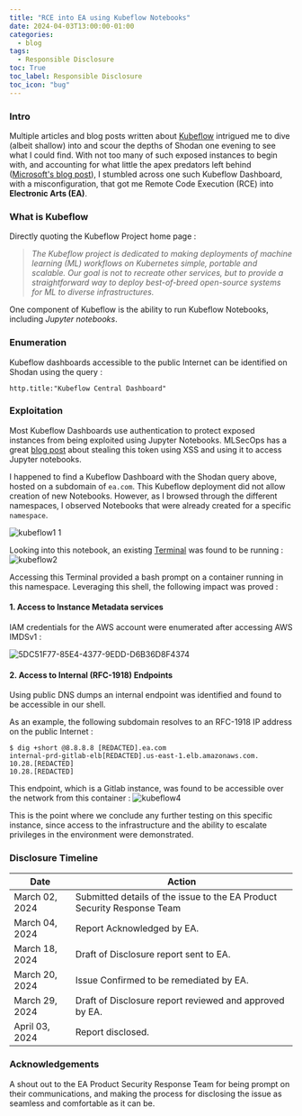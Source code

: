 ```yaml
---
title: "RCE into EA using Kubeflow Notebooks"
date: 2024-04-03T13:00:00-01:00
categories:
  - blog
tags:
  - Responsible Disclosure
toc: True
toc_label: Responsible Disclosure
toc_icon: "bug"
---
```


### Intro
Multiple articles and blog posts written about [Kubeflow](https://www.kubeflow.org/) intrigued me to dive (albeit shallow) into and scour the depths of Shodan one evening to see what I could find. With not too many of such exposed instances to begin with, and accounting for what little the apex predators left behind ([Microsoft's blog post](https://www.microsoft.com/en-us/security/blog/2020/06/10/misconfigured-kubeflow-workloads-are-a-security-risk/)), I stumbled across one such Kubeflow Dashboard, with a misconfiguration, that got me Remote Code Execution (RCE) into **Electronic Arts (EA)**.

### What is Kubeflow
Directly quoting the Kubeflow Project home page :


> *The Kubeflow project is dedicated to making deployments of machine learning (ML) workflows on Kubernetes simple, portable and scalable. Our goal is not to recreate other services, but to provide a straightforward way to deploy best-of-breed open-source systems for ML to diverse infrastructures.*


One component of Kubeflow is the ability to run Kubeflow Notebooks, including _Jupyter notebooks_. 

### Enumeration
Kubeflow dashboards accessible to the public Internet can be identified on Shodan using the query :
```
http.title:"Kubeflow Central Dashboard"
```

### Exploitation 
Most Kubeflow Dashboards use authentication to protect exposed instances from being exploited using Jupyter Notebooks. MLSecOps has a great [blog post](https://mlsecops.com/resources/hacking-ai-account-hijacking-and-internal-network-attacks-in-kubeflow) about stealing this token using XSS and using it to access Jupyter notebooks. 

I happened to find a Kubeflow Dashboard with the Shodan query above, hosted on a subdomain of `ea.com`. This Kubeflow deployment did not allow creation of new Notebooks. However, as I browsed through the different namespaces, I observed Notebooks that were already created for a specific `namespace`.

![kubeflow1 1](https://github.com/notnotnotveg/notnotnotveg.github.io/assets/65092714/5ed5a3aa-e711-442f-b926-732fa0e220c6)

Looking into this notebook, an existing [Terminal](https://jupyterlab.readthedocs.io/en/latest/user/terminal.html) was found to be running :
![kubeflow2](https://github.com/notnotnotveg/notnotnotveg.github.io/assets/65092714/4142323b-5dbc-4ca7-afa6-77faca3f0b9a)

Accessing this Terminal provided a bash prompt on a container running in this namespace. Leveraging this shell, the following impact was proved :
#### 1. Access to Instance Metadata services 
IAM credentials for the AWS account were enumerated after accessing AWS IMDSv1  :

![5DC51F77-85E4-4377-9EDD-D6B36D8F4374](https://github.com/notnotnotveg/notnotnotveg.github.io/assets/65092714/bea4e90e-1415-4863-ac21-95ddcd23f6e1)

#### 2. Access to Internal (RFC-1918) Endpoints
Using public DNS dumps an internal endpoint was identified and found to be accessible in our shell. 

As an example, the following subdomain resolves to an RFC-1918 IP address on the public Internet :

```
$ dig +short @8.8.8.8 [REDACTED].ea.com
internal-prd-gitlab-elb[REDACTED].us-east-1.elb.amazonaws.com.
10.28.[REDACTED]
10.28.[REDACTED]
```

This endpoint, which is a Gitlab instance, was found to be accessible over the network from this container :
![kubeflow4](https://github.com/notnotnotveg/notnotnotveg.github.io/assets/65092714/75797c1a-6999-4e31-8af4-75cef745ffc3)

This is the point where we conclude any further testing on this specific instance, since access to the infrastructure and the ability to escalate privileges in the environment were demonstrated.

### Disclosure Timeline 

| <!-- -->Date   | <!-- -->Action                                                          |
| -------------- | ----------------------------------------------------------------------- |
| March 02, 2024 | Submitted details of the issue to the EA Product Security Response Team |
| March 04, 2024 | Report Acknowledged by EA.                                              |
| March 18, 2024 | Draft of Disclosure report sent to EA.                                  |
| March 20, 2024 | Issue Confirmed to be remediated by EA.                                 |
| March 29, 2024 | Draft of Disclosure report reviewed and approved by EA.                 |
| April 03, 2024 | Report disclosed.                                                       |

### Acknowledgements 
A shout out to the EA Product Security Response Team for being prompt on their communications, and making the process for disclosing the issue as seamless and comfortable as it can be.
